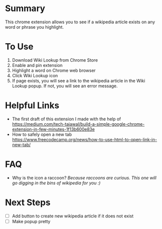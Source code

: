 # Summary

This chrome extension allows you to see if a wikipedia article exists on any word or phrase you highlight.

# To Use

1.  Download Wiki Lookup from Chrome Store
2.  Enable and pin extension
3.  Highlight a word on Chrome web browser
4.  Click Wiki Lookup icon
5.  If page exists, you will see a link to the wikipedia article in the Wiki Lookup popup. If not, you will see an error message.

# Helpful Links

- The first draft of this extension I made with the help of https://medium.com/tech-tajawal/build-a-simple-google-chrome-extension-in-few-minutes-1f13b600e83e
- How to safely open a new tab https://www.freecodecamp.org/news/how-to-use-html-to-open-link-in-new-tab/

# FAQ

- Why is the icon a raccoon? _Because raccoons are curious. This one will go digging in the bins of wikipedia for you :)_

# Next Steps

- [ ] Add button to create new wikipedia article if it does not exist
- [ ] Make popup pretty
